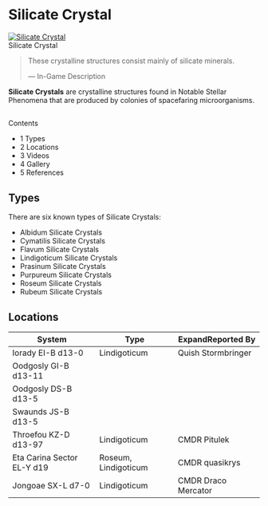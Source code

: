 # Silicate Crystal
[![Silicate Crystal](https://static.wikia.nocookie.net/elite-dangerous/images/d/d7/Silicate_Crystal.png/revision/latest/scale-to-width-down/300?cb=20190513165040)](https://static.wikia.nocookie.net/elite-dangerous/images/d/d7/Silicate_Crystal.png/revision/latest?cb=20190513165040) 	 		 			 		 		 		 			
Silicate Crystal
 		 	 

> 
> 
> These crystalline structures consist mainly of silicate minerals.
> 
> 
> — In-Game Description
> 

**Silicate Crystals** are crystalline structures found in Notable Stellar Phenomena that are produced by colonies of spacefaring microorganisms.

## 

Contents

- 1 Types
- 2 Locations
- 3 Videos
- 4 Gallery
- 5 References

## Types

There are six known types of Silicate Crystals:

- Albidum Silicate Crystals
- Cymatilis Silicate Crystals
- Flavum Silicate Crystals
- Lindigoticum Silicate Crystals
- Prasinum Silicate Crystals
- Purpureum Silicate Crystals
- Roseum Silicate Crystals
- Rubeum Silicate Crystals

## Locations

| System | Type | ExpandReported By |
| --- | --- | --- |
| Iorady EI-B d13-0 | Lindigoticum | Quish Stormbringer |
| Oodgosly GI-B d13-11 |  |  |
| Oodgosly DS-B d13-5 |  |  |
| Swaunds JS-B d13-5 |  |  |
| Throefou KZ-D d13-97 | Lindigoticum | CMDR Pitulek |
| Eta Carina Sector EL-Y d19 | Roseum, Lindigoticum | CMDR quasikrys |
| Jongoae SX-L d7-0 | Lindigoticum | CMDR Draco Mercator |